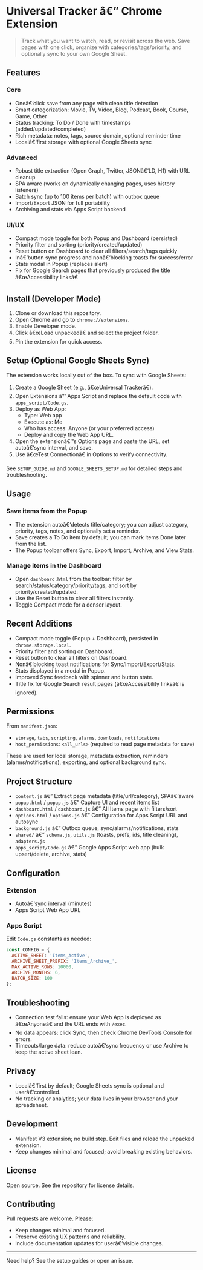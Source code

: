﻿# Universal Tracker â€” Chrome Extension

> Track what you want to watch, read, or revisit across the web. Save pages with one click, organize with categories/tags/priority, and optionally sync to your own Google Sheet.

## Features

### Core

- Oneâ€‘click save from any page with clean title detection
- Smart categorization: Movie, TV, Video, Blog, Podcast, Book, Course, Game, Other
- Status tracking: To Do / Done with timestamps (added/updated/completed)
- Rich metadata: notes, tags, source domain, optional reminder time
- Localâ€‘first storage with optional Google Sheets sync

### Advanced

- Robust title extraction (Open Graph, Twitter, JSONâ€‘LD, H1) with URL cleanup
- SPA aware (works on dynamically changing pages, uses history listeners)
- Batch sync (up to 100 items per batch) with outbox queue
- Import/Export JSON for full portability
- Archiving and stats via Apps Script backend

### UI/UX

- Compact mode toggle for both Popup and Dashboard (persisted)
- Priority filter and sorting (priority/created/updated)
- Reset button on Dashboard to clear all filters/search/tags quickly
- Inâ€‘button sync progress and nonâ€‘blocking toasts for success/error
- Stats modal in Popup (replaces alert)
- Fix for Google Search pages that previously produced the title â€œAccessibility linksâ€

## Install (Developer Mode)

1. Clone or download this repository.
2. Open Chrome and go to `chrome://extensions`.
3. Enable Developer mode.
4. Click â€œLoad unpackedâ€ and select the project folder.
5. Pin the extension for quick access.

## Setup (Optional Google Sheets Sync)

The extension works locally out of the box. To sync with Google Sheets:

1. Create a Google Sheet (e.g., â€œUniversal Trackerâ€).
2. Open Extensions â†’ Apps Script and replace the default code with `apps_script/Code.gs`.
3. Deploy as Web App:
   - Type: Web app
   - Execute as: Me
   - Who has access: Anyone (or your preferred access)
   - Deploy and copy the Web App URL.
4. Open the extensionâ€™s Options page and paste the URL, set autoâ€‘sync interval, and save.
5. Use â€œTest Connectionâ€ in Options to verify connectivity.

See `SETUP_GUIDE.md` and `GOOGLE_SHEETS_SETUP.md` for detailed steps and troubleshooting.

## Usage

### Save items from the Popup

- The extension autoâ€‘detects title/category; you can adjust category, priority, tags, notes, and optionally set a reminder.
- Save creates a To Do item by default; you can mark items Done later from the list.
- The Popup toolbar offers Sync, Export, Import, Archive, and View Stats.

### Manage items in the Dashboard

- Open `dashboard.html` from the toolbar: filter by search/status/category/priority/tags, and sort by priority/created/updated.
- Use the Reset button to clear all filters instantly.
- Toggle Compact mode for a denser layout.

## Recent Additions

- Compact mode toggle (Popup + Dashboard), persisted in `chrome.storage.local`.
- Priority filter and sorting on Dashboard.
- Reset button to clear all filters on Dashboard.
- Nonâ€‘blocking toast notifications for Sync/Import/Export/Stats.
- Stats displayed in a modal in Popup.
- Improved Sync feedback with spinner and button state.
- Title fix for Google Search result pages (â€œAccessibility linksâ€ is ignored).

## Permissions

From `manifest.json`:

- `storage`, `tabs`, `scripting`, `alarms`, `downloads`, `notifications`
- `host_permissions`: `<all_urls>` (required to read page metadata for save)

These are used for local storage, metadata extraction, reminders (alarms/notifications), exporting, and optional background sync.

## Project Structure

- `content.js` â€” Extract page metadata (title/url/category), SPAâ€‘aware
- `popup.html` / `popup.js` â€” Capture UI and recent items list
- `dashboard.html` / `dashboard.js` â€” All Items page with filters/sort
- `options.html` / `options.js` â€” Configuration for Apps Script URL and autosync
- `background.js` â€” Outbox queue, sync/alarms/notifications, stats
- `shared/` â€” `schema.js`, `utils.js` (toasts, prefs, ids, title cleaning), `adapters.js`
- `apps_script/Code.gs` â€” Google Apps Script web app (bulk upsert/delete, archive, stats)

## Configuration

### Extension

- Autoâ€‘sync interval (minutes)
- Apps Script Web App URL

### Apps Script

Edit `Code.gs` constants as needed:

```javascript
const CONFIG = {
  ACTIVE_SHEET: 'Items_Active',
  ARCHIVE_SHEET_PREFIX: 'Items_Archive_',
  MAX_ACTIVE_ROWS: 10000,
  ARCHIVE_MONTHS: 6,
  BATCH_SIZE: 100
};
```

## Troubleshooting

- Connection test fails: ensure your Web App is deployed as â€œAnyoneâ€ and the URL ends with `/exec`.
- No data appears: click Sync, then check Chrome DevTools Console for errors.
- Timeouts/large data: reduce autoâ€‘sync frequency or use Archive to keep the active sheet lean.

## Privacy

- Localâ€‘first by default; Google Sheets sync is optional and userâ€‘controlled.
- No tracking or analytics; your data lives in your browser and your spreadsheet.

## Development

- Manifest V3 extension; no build step. Edit files and reload the unpacked extension.
- Keep changes minimal and focused; avoid breaking existing behaviors.

## License

Open source. See the repository for license details.

## Contributing

Pull requests are welcome. Please:

- Keep changes minimal and focused.
- Preserve existing UX patterns and reliability.
- Include documentation updates for userâ€‘visible changes.

---

Need help? See the setup guides or open an issue.


